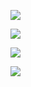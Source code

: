 ![](https://www.nta.go.jp/tmp/32fa050e-8b8b-4a66-9252-a6ea4f850ac4/images/9ccafbc7ce5752909e686cc4fbb8521ee8011f128d11d58d520e7dc19764dd57.jpg)

![](https://www.nta.go.jp/tmp/32fa050e-8b8b-4a66-9252-a6ea4f850ac4/images/fec1d89da7783679e5ca83daddbcc37a9ceba713c81c3c400862ceacf9c74da1.jpg)

![](https://www.nta.go.jp/tmp/32fa050e-8b8b-4a66-9252-a6ea4f850ac4/images/20e78dc74b68fdd79a14f9d70903250319ab666161d391b0aff5c5c6c834b1e1.jpg)

![](https://www.nta.go.jp/tmp/32fa050e-8b8b-4a66-9252-a6ea4f850ac4/images/ca15c57d0139d0f19a93c0e438553888f2bcd1ce3f00c580b93fa16f37adaae8.jpg)